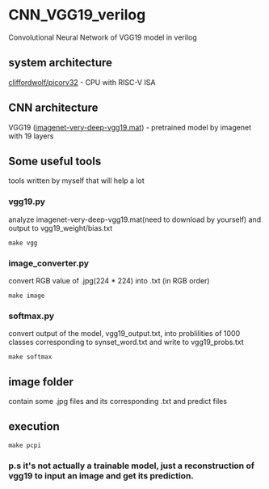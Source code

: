 # CNN_VGG19_verilog

Convolutional Neural Network of VGG19 model in verilog

## system architecture

[cliffordwolf/picorv32](https://github.com/cliffordwolf/picorv32) - CPU with RISC-V ISA

## CNN architecture

VGG19 ([imagenet-very-deep-vgg19.mat](http://www.vlfeat.org/matconvnet/models/imagenet-vgg-verydeep-19.mat)) - pretrained model by imagenet with 19 layers

## Some useful tools

tools written by myself that will help a lot 

### vgg19.py

analyze imagenet-very-deep-vgg19.mat(need to download by yourself) and output to vgg19_weight/bias.txt

```
make vgg
```

### image_converter.py

convert RGB value of .jpg(224 * 224) into .txt (in RGB order)

```
make image
```

### softmax.py

convert output of the model, vgg19_output.txt, into problilities of 1000 classes corresponding to synset_word.txt and write to vgg19_probs.txt

```
make softmax
```

## image folder        

contain some .jpg files and its corresponding .txt and predict files

## execution

```
make pcpi
```

### p.s it's not actually a trainable model, just a reconstruction of vgg19 to input an image and get its prediction.
